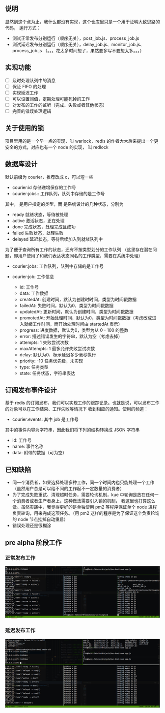 ## 说明
显然到这个点为止，我什么都没有实现，这个仓库里只是一个用于证明大致思路的代码，
运行方式：
- 测试正常发布分别运行（顺序无关），post_job.js、process_job.js
- 测试延迟发布分别运行（顺序无关），delay_job.js、monitor_job.js、process_job.js
（。。。花太多时间想了，果然要多写不要想太多。。。）

## 实现功能 
- [ ] 及时处理队列中的消息
- [ ] 保证 FIFO 的处理
- [ ] 实现延迟工作
- [ ] 可以设置阈值，定期处理可能死掉的工作
- [ ] 对发布的工作的监听（完成、失败或者其他状态）
- [ ] 完善的错误处理逻辑

## 关于使用的锁
项目里用的是一个早一点的实现，叫 warlock，redis 的作者大大后来提出一个更安全的方式，对应也有一个 node 的实现，
叫 redlock

## 数据库设计
默认前缀为 courier，推荐改成 c，可以短一些

- courier:id 存储递增保存的工作号
- courier:jobs:<type>:<state> 工作队列，队列中存储的是工作号

其中，<type> 是用户指定的类型，而 <state> 是系统设计的几种状态，分别为

- ready 就绪状态，等待被处理
- active 激活状态，正在处理
- done 完成状态，处理完成且成功
- failed 失败状态，处理失败
- delayed 延迟状态，等待后续加入到就绪队列中

为了便于查询所有工作的状态，还有不按类型划分的工作队列
（这里存在潜在问题，即用户使用了和我们表达状态同名的工作类型，需要在系统中处理）

- courier:jobs:<state> 工作队列，队列中存储的是工作号

- courier:job:<id> 工作信息
    - id: 工作号
    - data: 工作数据
    - createdAt: 创建时间，默认为创建时时间，类型为时间戳数据
    - failedAt: 失败时间，默认为0，类型为时间戳数据
    - updatedAt: 更新时间，默认为创建时间，类型为时间戳数据
    - promotedAt: 开始处理时间，默认为0，类型为时间戳数据（考虑改成进入就绪工作时间，而开始处理时间由 startedAt 表示）
    - progress: 进度数据，默认为0，类型为从 0 - 100 的整数
    - error: 描述错误发生的字符串，默认为空（考虑去掉）
    - attempts: 1 失败尝试次数
    - maxAttempts: 1 最多允许失败尝试次数
    - delay: 默认为0，标示延迟多少毫秒执行
    - priority: -10 任务优先级，未实现
    - type: 任务类型
    - state: 任务状态，字符串表达

## 订阅发布事件设计
基于 redis 的订阅发布，我们可以实现工作的跟踪记录。也就是说，可以发布工作的对象可以在工作结束、工作失败等情况下
收到相应的通知。使用的频道：

- courier:events:<job> 其中 job 是工作号

其中的事件内容为字符串，因此我们将下列的结构转换成 JSON 字符串

- id: 工作号
- name: 事件名称
- data: 附带的数据（可为空）

## 已知缺陷
- 同一个消费者，如果选择处理多种工作，同一个时间内也只能处理一个工作（虽然用户总是可以给不同的工作起不一定数量的消费者）
- 为了完成失败重试、清理超时任务，需要轮询机制，kue 中轮询是放在任何一个消费者或者生产者身上，这种做法需要引入锁的机制，
我这里也打算这么做。虽然实践中，我觉得更好的是单独使用 pm2 等程序保证单个 node 进程负责轮询，用来完成这项任务。（用 pm2
这样的程序是为了保证这个负责轮询的 node 节点挂掉自动重启）
- 错误处理还是很糊涂

## pre alpha 阶段工作
### 正常发布工作
![正常发布工作](./img/normal.jpg)

### 延迟发布工作
![延迟发布工作](./img/delay.jpg)

